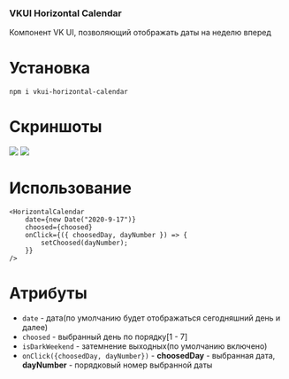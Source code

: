 ### VKUI Horizontal Calendar

Компонент VK UI, позволяющий отображать даты на неделю вперед

# Установка

`npm i vkui-horizontal-calendar`

# Скриншоты

![](https://i.ibb.co/x16YNF1/2020-09-18-033055.png)
![](https://i.ibb.co/fGmw5P6/2020-09-18-033112.png)

# Использование

    <HorizontalCalendar
    	date={new Date("2020-9-17")}
    	choosed={choosed}
    	onClick={({ choosedDay, dayNumber }) => {
    		setChoosed(dayNumber);
    	}}
    />

# Атрибуты

-   `date` - дата(по умолчанию будет отображаться сегодняшний день и далее)
-   `choosed` - выбранный день по порядку[1 - 7]
-   `isDarkWeekend` - затемнение выходных(по умолчанию включено)
-   `onClick({choosedDay, dayNumber})` - **choosedDay** - выбранная дата, **dayNumber** - порядковый номер выбранной даты
